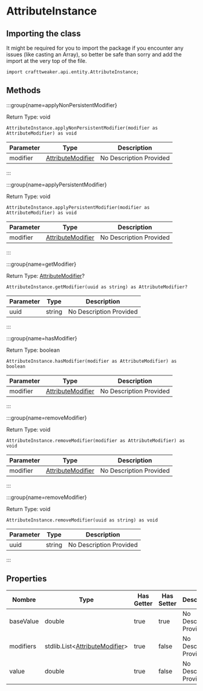 # AttributeInstance

## Importing the class

It might be required for you to import the package if you encounter any issues (like casting an Array), so better be safe than sorry and add the import at the very top of the file.
```zenscript
import crafttweaker.api.entity.AttributeInstance;
```


## Methods

:::group{name=applyNonPersistentModifier}

Return Type: void

```zenscript
AttributeInstance.applyNonPersistentModifier(modifier as AttributeModifier) as void
```

| Parameter | Type                                                       | Description             |
| --------- | ---------------------------------------------------------- | ----------------------- |
| modifier  | [AttributeModifier](/vanilla/api/entity/AttributeModifier) | No Description Provided |


:::

:::group{name=applyPersistentModifier}

Return Type: void

```zenscript
AttributeInstance.applyPersistentModifier(modifier as AttributeModifier) as void
```

| Parameter | Type                                                       | Description             |
| --------- | ---------------------------------------------------------- | ----------------------- |
| modifier  | [AttributeModifier](/vanilla/api/entity/AttributeModifier) | No Description Provided |


:::

:::group{name=getModifier}

Return Type: [AttributeModifier](/vanilla/api/entity/AttributeModifier)?

```zenscript
AttributeInstance.getModifier(uuid as string) as AttributeModifier?
```

| Parameter | Type   | Description             |
| --------- | ------ | ----------------------- |
| uuid      | string | No Description Provided |


:::

:::group{name=hasModifier}

Return Type: boolean

```zenscript
AttributeInstance.hasModifier(modifier as AttributeModifier) as boolean
```

| Parameter | Type                                                       | Description             |
| --------- | ---------------------------------------------------------- | ----------------------- |
| modifier  | [AttributeModifier](/vanilla/api/entity/AttributeModifier) | No Description Provided |


:::

:::group{name=removeModifier}

Return Type: void

```zenscript
AttributeInstance.removeModifier(modifier as AttributeModifier) as void
```

| Parameter | Type                                                       | Description             |
| --------- | ---------------------------------------------------------- | ----------------------- |
| modifier  | [AttributeModifier](/vanilla/api/entity/AttributeModifier) | No Description Provided |


:::

:::group{name=removeModifier}

Return Type: void

```zenscript
AttributeInstance.removeModifier(uuid as string) as void
```

| Parameter | Type   | Description             |
| --------- | ------ | ----------------------- |
| uuid      | string | No Description Provided |


:::


## Properties

| Nombre    | Type                                                                                      | Has Getter | Has Setter | Description             |
| --------- | ----------------------------------------------------------------------------------------- | ---------- | ---------- | ----------------------- |
| baseValue | double                                                                                    | true       | true       | No Description Provided |
| modifiers | stdlib.List&lt;[AttributeModifier](/vanilla/api/entity/AttributeModifier)&gt; | true       | false      | No Description Provided |
| value     | double                                                                                    | true       | false      | No Description Provided |

